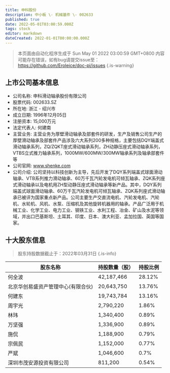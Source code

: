 ```yaml
---
title: 申科股份
description: 中小板 \- 机械基件 \- 002633
published: true
date: 2022-05-01T03:00:59.000Z
tags: stock
editor: markdown
dateCreated: 2022-01-01T00:00:00.000Z
---
```


> 本页面由自动化程序生成于 Sun May 01 2022 03:00:59 GMT+0800
> 内容可能存在错误，如有bug请提交issue至：https://github.com/Eroleice/doc-pi/issues
{.is-warning}

## 上市公司基本信息
- 公司名称: 申科滑动轴承股份有限公司
- 股票代码: 002633.SZ
- 所在地: 浙江 - 绍兴市
- 成立日期: 1996年12月05日
- 注册资本: 15,000万元
- 法定代表人: 何建南
- 主营业务: 主营业务为厚壁滑动轴承及部套件的研发，生产及销售公司生产的厚壁滑动轴承及部套件产品涉及六大系列200多种规格，主要包括DQY端盖式滑动轴承系列，ZQ/ZQKT座式滑动轴承系列，ZH动静压座式滑动轴承系列，VTBS立式推力轴承系列，1000MW/600MW/300MW轴承系列及轴承部套件等
- 公司官网: www.shenke.com
- 公司介绍: 公司坚持以科技创新为主导，先后开发了DQY系列端盖式球面滑动轴承、VTB系列推力滑动轴承、60万千瓦汽轮发电机可倾瓦轴承、ZQK系列座式滑动轴承以及电机用ZH型动静压座式滑动轴承等新产品。其中，DQY系列端盖式球面滑动轴承、60万千瓦汽轮发电机可倾瓦轴承、ZQK系列座式滑动轴承已被评为国家重点新产品。公司主要生产交直流电机、汽轮发电机、汽轮机、水轮机、风机、水泵、压缩机及其他旋转机器用的轴承。产品广泛用于机械工业、化学工业、电力工业、钢铁工业、水利工程、冶金、矿山及水泥等领域，并出口巴基斯坦、土耳其、印度、日本、澳大利亚、孟加拉国、英国等国家。


## 十大股东信息
> 股东持股数据截止于：2022年03月31日
{.is-info}

| 股东名称 | 持股数量（股） | 持股比例 |
| --- | --- | --- |
| 何全波 | 42,187,466 | 28.12% |
| 北京华创易盛资产管理中心(有限合伙) | 20,643,750 | 13.76% |
| 何建东 | 19,743,784 | 13.16% |
| 周宇光 | 2,790,220 | 1.86% |
| 林玮 | 1,340,400 | 0.89% |
| 万坚强 | 1,336,900 | 0.89% |
| 施侃 | 1,188,900 | 0.79% |
| 宗佩民 | 1,152,000 | 0.77% |
| 严斌 | 1,046,600 | 0.7% |
| 深圳市茂安源投资有限公司 | 811,200 | 0.54% |




